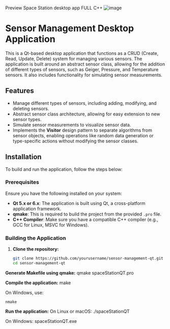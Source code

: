 Preview Space Station desktop app FULL C++
![image](https://github.com/user-attachments/assets/90922948-578c-41df-9dbf-6ef7fc3041f6)

# Sensor Management Desktop Application

This is a Qt-based desktop application that functions as a CRUD (Create, Read, Update, Delete) system for managing various sensors. The application is built around an abstract sensor class, allowing for the addition of different types of sensors, such as Geiger, Pressure, and Temperature sensors. It also includes functionality for simulating sensor measurements.

## Features

- Manage different types of sensors, including adding, modifying, and deleting sensors.
- Abstract sensor class architecture, allowing for easy extension to new sensor types.
- Simulate sensor measurements to visualize sensor data.
- Implements the **Visitor** design pattern to separate algorithms from sensor objects, enabling operations like random data generation or type-specific actions without modifying the sensor classes.

## Installation

To build and run the application, follow the steps below:

### Prerequisites

Ensure you have the following installed on your system:

- **Qt 5.x or 6.x**: The application is built using Qt, a cross-platform application framework.
- **qmake**: This is required to build the project from the provided `.pro` file.
- **C++ Compiler**: Make sure you have a compatible C++ compiler (e.g., GCC for Linux, MSVC for Windows).

### Building the Application

1. **Clone the repository:**

   ```bash
   git clone https://github.com/yourusername/sensor-management-qt.git
   cd sensor-management-qt

**Generate Makefile using qmake:**
qmake spaceStationQT.pro

**Compile the application:**
make

On Windows, use:
```
nmake
```

**Run the application:**
On Linux or macOS:
./spaceStationQT

On Windows:
spaceStationQT.exe
